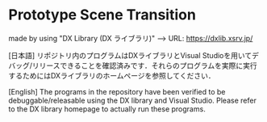 # Prototype Scene Transition
made by using "DX Library (DX ライブラリ)" --> URL: https://dxlib.xsrv.jp/

[日本語]
リポジトリ内のプログラムはDXライブラリとVisual Studioを用いてデバッグ/リリースできることを確認済みです．それらのプログラムを実際に実行するためにはDXライブラリのホームページを参照してください．

[English]
The programs in the repository have been verified to be debuggable/releasable using the DX library and Visual Studio. Please refer to the DX library homepage to actually run these programs.
